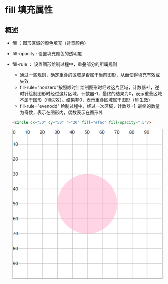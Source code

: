 # fill 填充属性

## 概述

+ fill ：图形区域的颜色填充（背景颜色）
+ fill-opacity : 设置填充颜色的透明度

+ fill-rule ： 设置图形绘制过程中，重叠部分的所属规则

  + 通过一些规则，确定重叠的区域是否属于当前图形，从而使得填充有效或失效
  + fill-rule="nonzero"按照顺时针绘制图形时经过这片区域，计数器+1，逆时针绘制图形时经过这片区域，计数器-1，最终的结果为0，表示重叠区域不属于图形（fill失效）。结果非0，表示重叠区域属于图形（fill生效）
  + fill-rule="evenodd" 绘制过程中，经过一次区域，计数器+1. 最终的数量为奇数，表示在图形内，偶数表示在图形外

  ```html
  <circle cx="50" cy="50" r="20" fill="#fac" fill-opacity=".5"/>
  ```

  ![alt text](images/填充属性.png)
